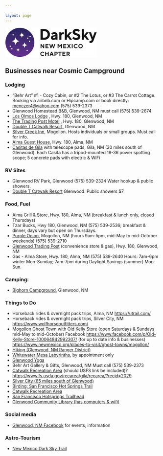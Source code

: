 ```yaml
---

layout: page
---
```


![logo](../logo.png)

## Businesses near Cosmic Campground

### Lodging
- “Behr Art” #1 - Cozy Cabin, or #2 The Lotus, or #3 The Carrot Cottage.  Booking via airbnb.com  or  Hipcamp.com  or book directly:  menczer4@yahoo.com (575) 539-2373
- Glenwood Homestead B&B, Glenwood, NM   must call (575) 539-2674
- [Los Olmos Lodge](https://www.losolmoslodge.com/)  , Hwy. 180, Glenwood, NM  
- [The Trading Post Motel](https://tradingpostglenwoodmotel.com/) , Hwy. 180, Glenwood, NM 
- [Double T Catwalk Resort](https://www.doubletcatwalkresort.com/), Glenwood, NM  
- [Silver Creek Inn](https://silvercreekinn.com/), Mogollon.  Hosts individuals or small groups. Must call for info.
- [Alma Guest House](https://almaguesthouse.net/), Hwy. 180, Alma, NM  
- [Casitas de Gila](https://www.casitasdegila.com/astronomy.html)    with telescope pads, Gila, NM  (30 miles south of Glenwood).
Each Casita has a tripod-mounted 18-36 power spotting scope; 5 concrete pads with electric & WiFi

### RV Sites
- Glenwood RV Park, Glenwood  (575) 539-2324  Water hookup & public showers.
- [Double T Catwalk Resort](https://www.doubletcatwalkresort.com/en/rv-park)  Glenwood. Public showers $7

### Food, Fuel
- [Alma Grill & Store](https://www.facebook.com/AlmaGrillNM/),   Hwy. 180, Alma, NM  (breakfast & lunch only, closed Thursdays) 
- Tzar Bucks, Hwy 180, Glenwood, NM (575) 539-2536; breakfast & dinner, days vary but open on Thursdays.
- [Purple Onion](https://www.facebook.com/purpleonionnm/  ), Mogollon, NM (hours 9am-5pm, mid-May to mid-October weekends)  (575) 539-2710
- [Glenwood Trading Post](https://www.facebook.com/tradingpostglenwood/) (convenience store & gas), Hwy. 180,  Glenwood, NM 
- Gas - Alma Store, Hwy. 180, Alma, NM  (575) 539-2640  Hours:  7am-6pm winter Mon-Sunday; 7am-7pm during Daylight Savings (summer) Mon-Sun.

### Camping:
- [Bighorn Campground](https://www.fs.usda.gov/recarea/gila/recarea/?recid=1969), Glenwood, NM  

### Things to Do
- Horseback rides & overnight pack trips, Alma, NM    https://utrail.com/
- Horseback rides & overnight pack trips, Silver City, NM  https://www.wolfhorseoutfitters.com/
- Mogollon Ghost Town with Old Kelly Store (open Saturdays & Sundays mid-May to mid-October)  Facebook https://www.facebook.com/p/Old-Kelly-Store-100064842992307/ (for up to date info & businesses)  https://www.newmexico.org/places-to-visit/ghost-towns/mogollon/
- [Hiking (Glenwood, NM Ranger District)](https://www.fs.usda.gov/detail/gila/about-forest/districts/?cid=fse_006122 )
- [Whitewater Mesa Labyrinths](https://www.wmlabyrinths.com/), by appointment only  
- [Glenwood Yoga](https://www.wmlabyrinths.com/yoga)
- Behr Art Gallery & Gifts, Glenwood, NM  Must call (575) 539-2373
- [Catwalk Recreation Area](https://www.newmexico.org/places-to-visit/regions/southwest/catwalk/)
	(should USFS link be included)? https://www.fs.usda.gov/recarea/gila/recarea/?recid=2029
- [Silver City (65 miles south of Glenwood)](https://www.visitsilvercity.org/)
- [Birding:  San Francisco Hot Springs Trail](https://birdinghotspots.org/hotspot/L15213981)
- [Catwalk Recreation Area](https://www.fs.usda.gov/recarea/gila/recarea/?recid=2029)
- [San Francisco Hotsprings Trailhead](https://www.fs.usda.gov/recarea/gila/recarea/?recid=82270)
- [Glenwood Community Library (has computers & wifi)](https://glenwoodlibrary.com/)

### Social media
- [Glenwood, NM Facebook](https://www.facebook.com/glenwoodnewmexico/) for events, information

### Astro-Tourism
- [New Mexico Dark Sky Trail](https://www.newmexico.org/darkskies/)

